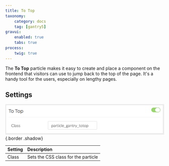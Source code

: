 ```yaml
---
title: To Top
taxonomy:
    category: docs
    tag: [gantry5]
gravui:
    enabled: true
    tabs: true
process:
    twig: true
---
```


The **To Top** particle makes it easy to create and place a component on the frontend that visitors can use to jump back to the top of the page. It's a handy tool for the users, especially on lengthy pages.

Settings
-----

![Settings](totop_settings.png) {.border .shadow}

| Setting |             Description             |
| :------ | :---------------------------------- |
| Class   | Sets the CSS class for the particle |
